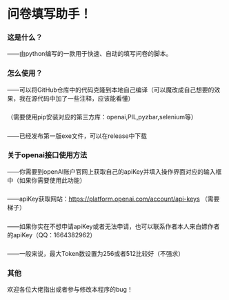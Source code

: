 # 问卷填写助手！

### 这是什么？
——由python编写的一款用于快速、自动的填写问卷的脚本。

### 怎么使用？
——可以将GitHub仓库中的代码克隆到本地自己编译（可以魔改成自己想要的效果，我在源代码中加了一些注释，应该能看懂）
#####
（需要使用pip安装对应的第三方库：openai,PIL,pyzbar,selenium等）
##### 
——已经发布第一版exe文件，可以在release中下载
### 关于openai接口使用方法
——你需要到openAI账户官网上获取自己的apiKey并填入操作界面对应的输入框中（如果你需要使用此功能）
#####
——apiKey获取网站：https://platform.openai.com/account/api-keys （需要梯子）
#####
——如果你实在不想申请apiKey或者无法申请，也可以联系作者本人来白嫖作者的apiKey（QQ：1664382962）
#####
——一般来说，最大Token数设置为256或者512比较好（不强求）
### 其他
欢迎各位大佬指出或者参与修改本程序的bug！
